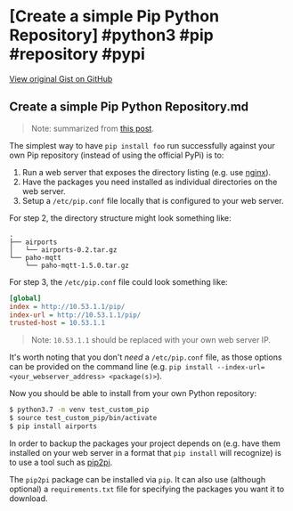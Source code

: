 # [Create a simple Pip Python Repository] #python3 #pip #repository #pypi

[View original Gist on GitHub](https://gist.github.com/Integralist/c88a09dbe96af8715cf954e040e1a4f2)

## Create a simple Pip Python Repository.md

> Note: summarized from [this post](https://jpmens.net/2020/01/16/creating-a-simple-python-pip-repository/).

The simplest way to have `pip install foo` run successfully against your own Pip repository (instead of using the official PyPi) is to:

1. Run a web server that exposes the directory listing (e.g. use [nginx](https://nginx.org/en/docs/http/ngx_http_autoindex_module.html)).
2. Have the packages you need installed as individual directories on the web server.
3. Setup a `/etc/pip.conf` file locally that is configured to your web server.

For step 2, the directory structure might look something like:

```
.
├── airports
│   └── airports-0.2.tar.gz
└── paho-mqtt
    └── paho-mqtt-1.5.0.tar.gz
```

For step 3, the `/etc/pip.conf` file could look something like:

```ini
[global]
index = http://10.53.1.1/pip/
index-url = http://10.53.1.1/pip/
trusted-host = 10.53.1.1
```

> Note: `10.53.1.1` should be replaced with your own web server IP.

It's worth noting that you don't _need_ a `/etc/pip.conf` file, as those options can be provided on the command line (e.g. `pip install --index-url=<your_webserver_address> <package(s)>`).

Now you should be able to install from your own Python repository:

```bash
$ python3.7 -m venv test_custom_pip
$ source test_custom_pip/bin/activate
$ pip install airports
```

In order to backup the packages your project depends on (e.g. have them installed on your web server in a format that `pip install` will recognize) is to use a tool such as [pip2pi](https://pypi.org/project/pip2pi/).

The `pip2pi` package can be installed via `pip`. It can also use (although optional) a `requirements.txt` file for specifying the packages you want it to download.

